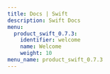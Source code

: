 ```yaml
---
title: Docs | Swift
description: Swift Docs
menu:
  product_swift_0.7.3:
    identifier: welcome
    name: Welcome
    weight: 10
menu_name: product_swift_0.7.3
---
```


